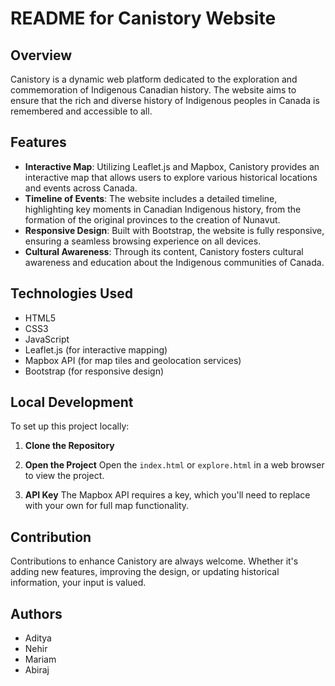 # README for Canistory Website

## Overview

Canistory is a dynamic web platform dedicated to the exploration and commemoration of Indigenous Canadian history. The website aims to ensure that the rich and diverse history of Indigenous peoples in Canada is remembered and accessible to all.

## Features

- **Interactive Map**: Utilizing Leaflet.js and Mapbox, Canistory provides an interactive map that allows users to explore various historical locations and events across Canada.
- **Timeline of Events**: The website includes a detailed timeline, highlighting key moments in Canadian Indigenous history, from the formation of the original provinces to the creation of Nunavut.
- **Responsive Design**: Built with Bootstrap, the website is fully responsive, ensuring a seamless browsing experience on all devices.
- **Cultural Awareness**: Through its content, Canistory fosters cultural awareness and education about the Indigenous communities of Canada.

## Technologies Used

- HTML5
- CSS3
- JavaScript
- Leaflet.js (for interactive mapping)
- Mapbox API (for map tiles and geolocation services)
- Bootstrap (for responsive design)

## Local Development

To set up this project locally:

1. **Clone the Repository**

2. **Open the Project**
   Open the `index.html` or `explore.html` in a web browser to view the project.

3. **API Key**
   The Mapbox API requires a key, which you'll need to replace with your own for full map functionality.

## Contribution

Contributions to enhance Canistory are always welcome. Whether it's adding new features, improving the design, or updating historical information, your input is valued.

## Authors

- Aditya
- Nehir
- Mariam
- Abiraj
